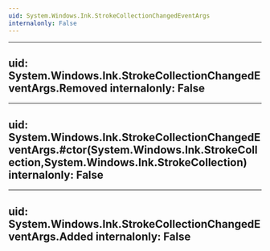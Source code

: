 ```yaml
---
uid: System.Windows.Ink.StrokeCollectionChangedEventArgs
internalonly: False
---
```


---
uid: System.Windows.Ink.StrokeCollectionChangedEventArgs.Removed
internalonly: False
---

---
uid: System.Windows.Ink.StrokeCollectionChangedEventArgs.#ctor(System.Windows.Ink.StrokeCollection,System.Windows.Ink.StrokeCollection)
internalonly: False
---

---
uid: System.Windows.Ink.StrokeCollectionChangedEventArgs.Added
internalonly: False
---
